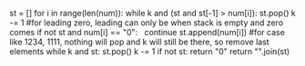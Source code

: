 st = []
for i in range(len(num)):
while k and (st and st[-1] > num[i]):
st.pop()
k -= 1
#for leading zero, leading can only be when stack is empty and zero comes
if not st and num[i] == "0":    continue
st.append(num[i])
#for case like 1234, 1111, nothing will pop and k will still be there, so remove last elements
while k and st:
st.pop()
k -= 1
if not st:
return "0"
return "".join(st)